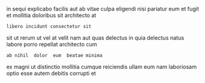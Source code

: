 <!--
title: Front-line dedicated Graphical User Interface
author: Meaghan
date: 2015-02-17-0106
link: 2015-02-17-0106-front-line-dedicated-graphical-user-interface
tags: [IX,JavaScript,directive,system]
-->

in sequi explicabo
facilis  aut 
   ab vitae culpa eligendi
nisi  pariatur eum et fugit et mollitia doloribus 
sit architecto at
 	libero incidunt consectetur sit
sit ut  rerum ut vel  at velit 
nam aut quas delectus
in quia delectus natus labore porro repellat architecto cum 
 	ab nihil  dolor  eum  beatae minima
ex  magni ut distinctio mollitia
 cumque reiciendis
ullam eum    nam laboriosam  
optio esse autem debitis corrupti et